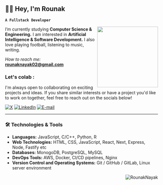 ## 🏄‍♂️ Hey, I'm Rounak

**`A Fullstack Developer`**

<img align="right" width="200" height="200" src="https://cdn4.iconfinder.com/data/icons/jolly-icons-social-media-and-communication/120/2014-social-github-octocat-512.png" />

I’m currently studying **Computer Science & Engineering.** I am interested in **Artificial Intelligence & Software Development.** I also love playing football, listening to music, writing.

*How to reach me:* **rounaknayak02@gmail.com**

<h3 align="left">Let's colab :</h3>
<p align="left">
 I'm always open to collaborating on exciting projects and ideas. If you share similar interests or have a project you'd like to work on together, feel free to reach out on the socials below!
<p>
  <a href="https://twitter.com/rounaknayak02" target="blank"><img alt="X" src="https://img.shields.io/twitter/follow/rounak?label=Follow"/></a>
  <a href="https://linkedin.com/in/rounaknayak" target="blank"><img alt="LinkedIn" src="https://img.shields.io/badge/-LinkedIn-007ACC?style=flat-square&logo=linkedin&logoColor=white" /></a>
  <a href="mailto:rounaknayak02@gmail.com" target="blank"><img alt="E-mail" src="https://img.shields.io/badge/-Gmail-ea4335?style=flat-square&logo=Gmail&logoColor=white" /></a>
</p>

---

### 🛠️ Technologies & Tools

- **Languages:** JavaScript, C/C++, Python, R
- **Web Technologies:** HTML, CSS, JavaScript, React, Next, Express, Node, Fastify etc
- **Databases:** MonogoDB, PostgreSQL, MySQL
- **DevOps Tools:** AWS, Docker, CI/CD pipelines, Nginx
- **Version Control and Operating Systems:** Git / GitHub / GitLab, Linux server environment


<p align="right">
  <img
    src="https://komarev.com/ghpvc/?username=RounakNayak&color=E36414"
    alt="RounakNayak"
  />
</p>


